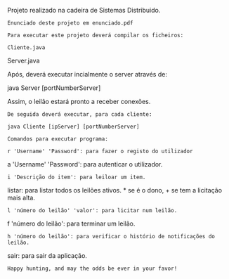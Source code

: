 Projeto realizado na cadeira de Sistemas Distribuido.
```
Enunciado deste projeto em enunciado.pdf

Para executar este projeto deverá compilar os ficheiros:

Cliente.java
```
Server.java

Após, deverá executar incialmente o server através de:

java Server [portNumberServer]

Assim, o leilão estará pronto a receber conexões.
```
De seguida deverá executar, para cada cliente:

java Cliente [ipServer] [portNumberServer]

Comandos para executar programa:

r 'Username' 'Password': para fazer o registo do utilizador
```
a 'Username' 'Password': para autenticar o utilizador.
```
i 'Descrição do item': para leiloar um item.
```
listar: para listar todos os leilões ativos. * se é o dono, + se tem a licitação mais alta.
```
l 'número do leilão' 'valor': para licitar num leilão.
```
f 'número do leilão': para terminar um leilão.
```
h 'número do leilão': para verificar o histório de notificações do leilão.
```
sair: para sair da aplicação.
```
Happy hunting, and may the odds be ever in your favor!